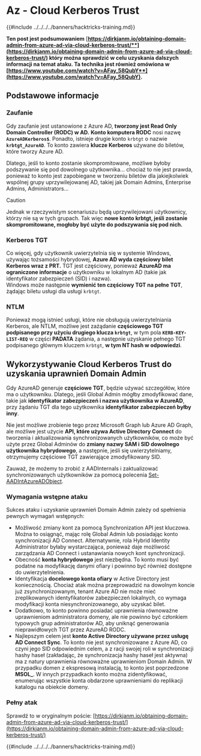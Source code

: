 # Az - Cloud Kerberos Trust

{{#include ../../../../banners/hacktricks-training.md}}

**Ten post jest podsumowaniem** [**https://dirkjanm.io/obtaining-domain-admin-from-azure-ad-via-cloud-kerberos-trust/**](https://dirkjanm.io/obtaining-domain-admin-from-azure-ad-via-cloud-kerberos-trust/) **który można sprawdzić w celu uzyskania dalszych informacji na temat ataku. Ta technika jest również omówiona w** [**https://www.youtube.com/watch?v=AFay_58QubY**](https://www.youtube.com/watch?v=AFay_58QubY)**.**

## Podstawowe informacje

### Zaufanie

Gdy zaufanie jest ustanowione z Azure AD, **tworzony jest Read Only Domain Controller (RODC) w AD.** **Konto komputera RODC** nosi nazwę **`AzureADKerberos$`**. Ponadto, istnieje drugie konto `krbtgt` o nazwie **`krbtgt_AzureAD`**. To konto zawiera **klucze Kerberos** używane do biletów, które tworzy Azure AD.

Dlatego, jeśli to konto zostanie skompromitowane, możliwe byłoby podszywanie się pod dowolnego użytkownika... chociaż to nie jest prawda, ponieważ to konto jest zapobiegane w tworzeniu biletów dla jakiejkolwiek wspólnej grupy uprzywilejowanej AD, takiej jak Domain Admins, Enterprise Admins, Administrators...

> [!CAUTION]
> Jednak w rzeczywistym scenariuszu będą uprzywilejowani użytkownicy, którzy nie są w tych grupach. Tak więc **nowe konto krbtgt, jeśli zostanie skompromitowane, mogłoby być użyte do podszywania się pod nich.**

### Kerberos TGT

Co więcej, gdy użytkownik uwierzytelnia się w systemie Windows, używając tożsamości hybrydowej, **Azure AD wyda częściowy bilet Kerberos wraz z PRT.** TGT jest częściowy, ponieważ **AzureAD ma ograniczone informacje** o użytkowniku w lokalnym AD (takie jak identyfikator zabezpieczeń (SID) i nazwa).\
Windows może następnie **wymienić ten częściowy TGT na pełne TGT**, żądając biletu usługi dla usługi `krbtgt`.

### NTLM

Ponieważ mogą istnieć usługi, które nie obsługują uwierzytelniania Kerberos, ale NTLM, możliwe jest zażądanie **częściowego TGT podpisanego przy użyciu drugiego klucza `krbtgt`**, w tym pola **`KERB-KEY-LIST-REQ`** w części **PADATA** żądania, a następnie uzyskanie pełnego TGT podpisanego głównym kluczem `krbtgt`, **w tym NT hash w odpowiedzi**.

## Wykorzystywanie Cloud Kerberos Trust do uzyskania uprawnień Domain Admin <a href="#abusing-cloud-kerberos-trust-to-obtain-domain-admin" id="abusing-cloud-kerberos-trust-to-obtain-domain-admin"></a>

Gdy AzureAD generuje **częściowe TGT**, będzie używać szczegółów, które ma o użytkowniku. Dlatego, jeśli Global Admin mógłby zmodyfikować dane, takie jak **identyfikator zabezpieczeń i nazwa użytkownika w AzureAD**, przy żądaniu TGT dla tego użytkownika **identyfikator zabezpieczeń byłby inny**.

Nie jest możliwe zrobienie tego przez Microsoft Graph lub Azure AD Graph, ale możliwe jest użycie **API, które używa Active Directory Connect** do tworzenia i aktualizowania synchronizowanych użytkowników, co może być użyte przez Global Adminów do **zmiany nazwy SAM i SID dowolnego użytkownika hybrydowego**, a następnie, jeśli się uwierzytelniamy, otrzymujemy częściowe TGT zawierające zmodyfikowany SID.

Zauważ, że możemy to zrobić z AADInternals i zaktualizować synchronizowanych użytkowników za pomocą polecenia [Set-AADIntAzureADObject](https://aadinternals.com/aadinternals/#set-aadintazureadobject-a).

### Wymagania wstępne ataku <a href="#attack-prerequisites" id="attack-prerequisites"></a>

Sukces ataku i uzyskanie uprawnień Domain Admin zależy od spełnienia pewnych wymagań wstępnych:

- Możliwość zmiany kont za pomocą Synchronization API jest kluczowa. Można to osiągnąć, mając rolę Global Admin lub posiadając konto synchronizacji AD Connect. Alternatywnie, rola Hybrid Identity Administrator byłaby wystarczająca, ponieważ daje możliwość zarządzania AD Connect i ustanawiania nowych kont synchronizacji.
- Obecność **konta hybrydowego** jest niezbędna. To konto musi być podatne na modyfikację danymi ofiary i powinno być również dostępne do uwierzytelnienia.
- Identyfikacja **docelowego konta ofiary** w Active Directory jest koniecznością. Chociaż atak można przeprowadzić na dowolnym koncie już zsynchronizowanym, tenant Azure AD nie może mieć zreplikowanych identyfikatorów zabezpieczeń lokalnych, co wymaga modyfikacji konta niesynchronizowanego, aby uzyskać bilet.
- Dodatkowo, to konto powinno posiadać uprawnienia równoważne uprawnieniom administratora domeny, ale nie powinno być członkiem typowych grup administratorów AD, aby uniknąć generowania nieprawidłowych TGT przez AzureAD RODC.
- Najlepszym celem jest **konto Active Directory używane przez usługę AD Connect Sync**. To konto nie jest synchronizowane z Azure AD, co czyni jego SID odpowiednim celem, a z racji swojej roli w synchronizacji hashy haseł (zakładając, że synchronizacja hashy haseł jest aktywna) ma z natury uprawnienia równoważne uprawnieniom Domain Admin. W przypadku domen z ekspresową instalacją, to konto jest poprzedzone **MSOL\_**. W innych przypadkach konto można zidentyfikować, enumerując wszystkie konta obdarzone uprawnieniami do replikacji katalogu na obiekcie domeny.

### Pełny atak <a href="#the-full-attack" id="the-full-attack"></a>

Sprawdź to w oryginalnym poście: [https://dirkjanm.io/obtaining-domain-admin-from-azure-ad-via-cloud-kerberos-trust/](https://dirkjanm.io/obtaining-domain-admin-from-azure-ad-via-cloud-kerberos-trust/)

{{#include ../../../../banners/hacktricks-training.md}}
